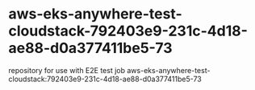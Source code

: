 # aws-eks-anywhere-test-cloudstack-792403e9-231c-4d18-ae88-d0a377411be5-73
repository for use with E2E test job aws-eks-anywhere-test-cloudstack:792403e9-231c-4d18-ae88-d0a377411be5-73
